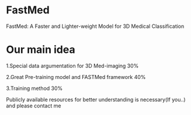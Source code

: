 # FastMed
FastMed: A Faster and Lighter-weight Model for 3D Medical Classification

# Our main idea

1.Special data argumentation for 3D Med-imaging  30%

2.Great Pre-training model and FASTMed framework  40%

3.Training method  30%


Publicly available resources for better understanding is necessary(If you..) and please contact me
